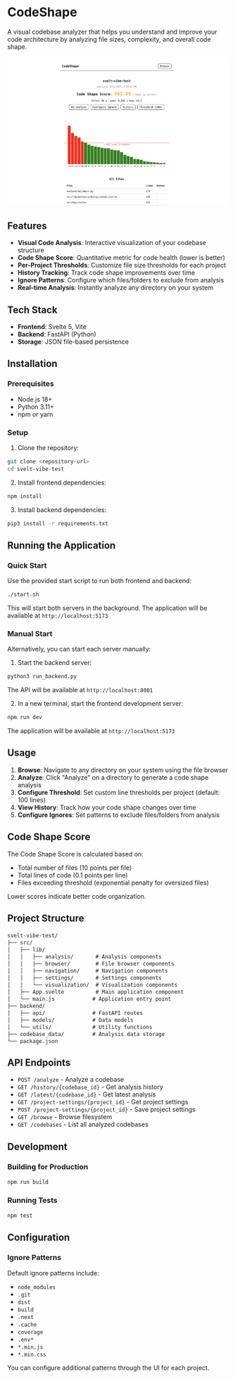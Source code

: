 # CodeShape

A visual codebase analyzer that helps you understand and improve your code architecture by analyzing file sizes, complexity, and overall code shape.

![CodeShape Screenshot](code-shape.png)

## Features

- **Visual Code Analysis**: Interactive visualization of your codebase structure
- **Code Shape Score**: Quantitative metric for code health (lower is better)
- **Per-Project Thresholds**: Customize file size thresholds for each project
- **History Tracking**: Track code shape improvements over time
- **Ignore Patterns**: Configure which files/folders to exclude from analysis
- **Real-time Analysis**: Instantly analyze any directory on your system

## Tech Stack

- **Frontend**: Svelte 5, Vite
- **Backend**: FastAPI (Python)
- **Storage**: JSON file-based persistence

## Installation

### Prerequisites

- Node.js 18+
- Python 3.11+
- npm or yarn

### Setup

1. Clone the repository:

```bash
git clone <repository-url>
cd svelt-vibe-test
```

2. Install frontend dependencies:

```bash
npm install
```

3. Install backend dependencies:

```bash
pip3 install -r requirements.txt
```

## Running the Application

### Quick Start

Use the provided start script to run both frontend and backend:

```bash
./start.sh
```

This will start both servers in the background. The application will be available at `http://localhost:5173`

### Manual Start

Alternatively, you can start each server manually:

1. Start the backend server:

```bash
python3 run_backend.py
```

The API will be available at `http://localhost:8001`

2. In a new terminal, start the frontend development server:

```bash
npm run dev
```

The application will be available at `http://localhost:5173`

## Usage

1. **Browse**: Navigate to any directory on your system using the file browser
2. **Analyze**: Click "Analyze" on a directory to generate a code shape analysis
3. **Configure Threshold**: Set custom line thresholds per project (default: 100 lines)
4. **View History**: Track how your code shape changes over time
5. **Configure Ignores**: Set patterns to exclude files/folders from analysis

## Code Shape Score

The Code Shape Score is calculated based on:

- Total number of files (10 points per file)
- Total lines of code (0.1 points per line)
- Files exceeding threshold (exponential penalty for oversized files)

Lower scores indicate better code organization.

## Project Structure

```
svelt-vibe-test/
├── src/
│   ├── lib/
│   │   ├── analysis/       # Analysis components
│   │   ├── browser/        # File browser components
│   │   ├── navigation/     # Navigation components
│   │   ├── settings/       # Settings components
│   │   └── visualization/  # Visualization components
│   ├── App.svelte          # Main application component
│   └── main.js            # Application entry point
├── backend/
│   ├── api/               # FastAPI routes
│   ├── models/            # Data models
│   └── utils/             # Utility functions
├── codebase_data/         # Analysis data storage
└── package.json
```

## API Endpoints

- `POST /analyze` - Analyze a codebase
- `GET /history/{codebase_id}` - Get analysis history
- `GET /latest/{codebase_id}` - Get latest analysis
- `GET /project-settings/{project_id}` - Get project settings
- `POST /project-settings/{project_id}` - Save project settings
- `GET /browse` - Browse filesystem
- `GET /codebases` - List all analyzed codebases

## Development

### Building for Production

```bash
npm run build
```

### Running Tests

```bash
npm test
```

## Configuration

### Ignore Patterns

Default ignore patterns include:

- `node_modules`
- `.git`
- `dist`
- `build`
- `.next`
- `.cache`
- `coverage`
- `.env*`
- `*.min.js`
- `*.min.css`

You can configure additional patterns through the UI for each project.
